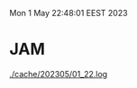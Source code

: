 Mon  1 May 22:48:01 EEST 2023
# JAM
<a href='./cache/202305/01_22.log'>./cache/202305/01_22.log</a>
